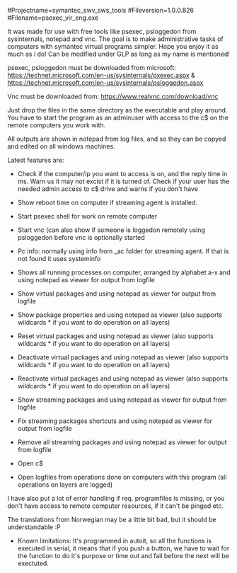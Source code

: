 #Projectname=symantec_swv_sws_tools
#Fileversion=1.0.0.826
#Filename=psexec_vir_eng.exe

It was made for use with free tools like psexec, psloggedon from sysinternals, notepad and vnc. The goal is to make administrative tasks of computers with symantec virtual programs simpler. Hope you enjoy it as much as i do!
Can be modified under GLP as long as my name is mentioned!

psexec, psloggedon must be downloaded from microsoft: https://technet.microsoft.com/en-us/sysinternals/pxexec.aspx & https://technet.microsoft.com/en-us/sysinternals/psloggedon.aspx

Vnc must be downloaded from: https://www.realvnc.com/download/vnc

Just drop the files in the same directory as the executable and play around. 
You have to start the program as an adminuser with access to the c$ on the remote computers you work with.

All outputs are shown in notepad from log files, and so they can be copyed and edited on all windows machines.

Latest features are:
- Check if the computer/ip you want to access is on, and the reply time in ms. Warn us it may not excist if it is turned of. Check if your user has the needed admin access to c$ drive and warns if you don't have

- Show reboot time on computer if streaming agent is installed.

- Start psexec shell for work on remote computer

- Start vnc (can also show if someone is loggedon remotely using psloggedon before vnc is optionally started

- Pc info: normally using info from _ac folder for streaming agent. If that is not found it uses systeminfo

- Shows all running processes on computer, arranged by alphabet a-x and using notepad as viewer for output from logfile

- Show virtual packages and using notepad as viewer for output from logfile

- Show package properties and using notepad as viewer (also supports wildcards * if you want to do operation on all layers)

- Reset virtual packages and using notepad as viewer  (also supports wildcards * if you want to do operation on all layers)

- Deactivate virtual packages and using notepad as viewer (also supports wildcards * if you want to do operation on all layers)

- Reactivate virtual packages and using notepad as viewer (also supports wildcards * if you want to do operation on all layers)

- Show streaming packages and using notepad as viewer for output from logfile

- Fix streaming packages shortcuts and using notepad as viewer for output from logfile

- Remove all streaming packages and using notepad as viewer for output from logfile

- Open c$

- Open logfiles from operations done on computers with this program (all operations on layers are logged)

I have also put a lot of error handling if req. programfiles is missing, or you don't have access to remote computer resources, if it can't be pinged etc.

The translations from Norwegian may be a little bit bad, but it should be understandable :P

* Known limitations: It's programmed in autoit, so all the functions is executed in serial, it means that if you push a button, we have to wait for the function to do it's purpose or time out and fail before the next will be exectuted.
